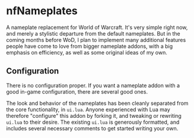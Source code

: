 nfNameplates
============

A nameplate replacement for World of Warcraft. It's very simple right now, and merely a stylistic departure from the default nameplates. But in the coming months before WoD, I plan to implement many additional features people have come to love from bigger nameplate addons, with a big emphasis on efficiency, as well as some original ideas of my own. 


Configuration
-------------

There is no configuration proper. If you want a nameplate addon with a good in-game configuration, there are several good ones.

The look and behavior of the nameplates has been cleanly separated from the core functionality, in `ui.lua`. Anyone experienced with Lua may therefore "configure" this addon by forking it, and tweaking or rewriting `ui.lua` to their desire. The existing `ui.lua` is generously formatted, and includes several necessary comments to get started writing your own.
